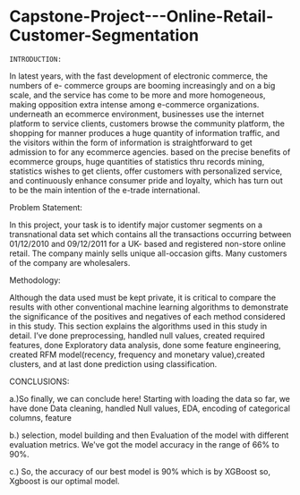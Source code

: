 # Capstone-Project---Online-Retail-Customer-Segmentation
    INTRODUCTION:


In latest years, with the fast development of electronic commerce, the numbers of e- commerce groups are booming increasingly and on a big scale, and the service has come to be more and more homogeneous, making opposition extra intense among e-commerce organizations. underneath an ecommerce environment, businesses use the internet platform to service clients, customers browse the community platform, the shopping for manner produces a huge quantity of information traffic, and the visitors within the form of information is straightforward to get admission to for any ecommerce agencies. based on the precise benefits of ecommerce groups, huge quantities of statistics thru records mining, statistics wishes to get clients, offer customers with personalized service, and continuously enhance consumer pride and loyalty, which has turn out to be the main intention of the e-trade international.



Problem Statement:

In this project, your task is to identify major customer segments on a transnational data set which contains all the transactions occurring between 01/12/2010 and 09/12/2011 for a UK- based and registered non-store online retail. The company mainly sells unique all-occasion gifts. Many customers of the company are wholesalers.


Methodology:


Although the data used must be kept private, it is critical to compare the results with other conventional machine learning algorithms to demonstrate the significance of the positives and negatives of each method considered in this study. This section explains the algorithms used in this study in detail. I’ve done preprocessing, handled null values, created required features, done Exploratory data analysis, done some feature engineering, created RFM model(recency, frequency and monetary value),created clusters, and at last done prediction using classification.


CONCLUSIONS:

a.)So finally, we can conclude here!
Starting with loading the data so far, we have done Data cleaning, handled Null values, EDA, encoding of categorical columns, feature

b.) selection, model building and then 
Evaluation of the model with 
different evaluation metrics.
We've got the model accuracy in 
the range of 66% to 90%.

c.) So, the accuracy of our best model 
is 90% which is by XGBoost 
so, Xgboost is our optimal model.
